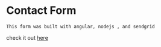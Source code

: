 # Contact Form 
    This form was built with angular, nodejs , and sendgrid

check it out [here](https://afternoon-retreat-15838.herokuapp.com/)